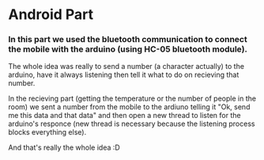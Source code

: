 # Android Part

### In this part we used the bluetooth communication to connect the mobile with the arduino (using HC-05 bluetooth module).
The whole idea was really to send a number (a character actually) to the arduino, have it always listening then tell it what to do on recieving that number.  

In the recieving part (getting the temperature or the number of people in the room) we sent a number from the mobile to the ardiuno telling it "Ok, send me this data and that data" and then open a new thread to listen for the arduino's responce (new thread is necessary because the listening process blocks everything else).  

And that's really the whole idea :D
